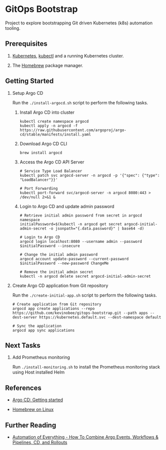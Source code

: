 # GitOps Bootstrap

Project to explore bootstrapping Git driven Kubernetes (k8s) automation tooling.

## Prerequisites

1. [Kubernetes](https://kubernetes.io/),  [kubectl](https://kubernetes.io/docs/tasks/tools/) and a running Kubernetes cluster.

1. The [Homebrew](https://docs.brew.sh/Homebrew-on-Linux) package manager.

## Getting Started

1. Setup Argo CD

    Run the ```./install-argocd.sh``` script to perform the following tasks.

    1. Install Argo CD into cluster

        ```Shell
        kubectl create namespace argocd
        kubectl apply -n argocd -f https://raw.githubusercontent.com/argoproj/argo-cd/stable/manifests/install.yaml
        ```

    1. Download Argo CD CLI

        ```Shell
        brew install argocd
        ```

    1. Access the Argo CD API Server

        ```Shell
        # Service Type Load Balancer
        kubectl patch svc argocd-server -n argocd -p '{"spec": {"type": "LoadBalancer"}}'

        # Port Forwarding
        kubectl port-forward svc/argocd-server -n argocd 8080:443 > /dev/null 2>&1 &
        ```

    1. Login to Argo CD and update admin password

        ```Shell
        # Retrieve initial admin password from secret in argocd namespace
        initialPassword=$(kubectl -n argocd get secret argocd-initial-admin-secret -o jsonpath="{.data.password}" | base64 -d)

        # Login to Argo CD
        argocd login localhost:8080 --username admin --password $initialPassword --insecure

        # Change the initial admin password
        argocd account update-password --current-password $initialPassword --new-password ChangeMe

        # Remove the initial admin secret
        kubectl -n argocd delete secret argocd-initial-admin-secret
        ```

1. Create Argo CD application from Git repository

    Run the ```./create-initial-app.sh``` script to perform the following tasks.

    ```Shell
    # Create application from Git repository
    argocd app create applications --repo https://github.com/kevinobee/gitops-bootstrap.git --path apps --dest-server https://kubernetes.default.svc --dest-namespace default

    # Sync the application
    argocd app sync applications
    ```

## Next Tasks

1. Add Prometheus monitoring

    Run ```./install-monitoring.sh``` to install the Prometheus monitoring stack using Host installed Helm

<!-- 1. [Gitea](https://gitea.com/) will be used in the repository examples to provide a locally hosted Git repository that can be monitored by and interact with Argo CD running in the cluster. -->

## References

* [Argo CD: Getting started](https://argo-cd.readthedocs.io/en/stable/getting_started/)

<!-- * [Gitea: Git with a cup of tea](https://gitea.com/) -->

* [Homebrew on Linux](https://docs.brew.sh/Homebrew-on-Linux)

## Further Reading

* [Automation of Everything - How To Combine Argo Events, Workflows & Pipelines, CD, and Rollouts](https://github.com/vfarcic/argo-combined-demo)

